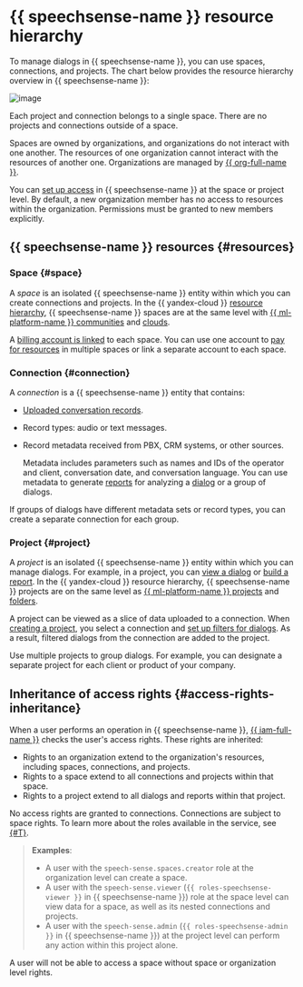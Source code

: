 # {{ speechsense-name }} resource hierarchy

To manage dialogs in {{ speechsense-name }}, you can use spaces, connections, and projects. The chart below provides the resource hierarchy overview in {{ speechsense-name }}:

![image](../../_assets/speechsense/hierarchy.svg)

Each project and connection belongs to a single space. There are no projects and connections outside of a space.

Spaces are owned by organizations, and organizations do not interact with one another. The resources of one organization cannot interact with the resources of another one. Organizations are managed by [{{ org-full-name }}](../../organization/index.yaml).

You can [set up access](#access-rights-inheritance) in {{ speechsense-name }} at the space or project level. By default, a new organization member has no access to resources within the organization. Permissions must be granted to new members explicitly.

## {{ speechsense-name }} resources {#resources}

### Space {#space}

A _space_ is an isolated {{ speechsense-name }} entity within which you can create connections and projects. In the {{ yandex-cloud }} [resource hierarchy](../../overview/roles-and-resources.md), {{ speechsense-name }} spaces are at the same level with [{{ ml-platform-name }} communities](../../datasphere/concepts/community.md) and [clouds](../../resource-manager/concepts/resources-hierarchy.md#cloud).

A [billing account is linked](../operations/space/link-ba.md) to each space. You can use one account to [pay for resources](../pricing.md) in multiple spaces or link a separate account to each space.

### Connection {#connection}

A _connection_ is a {{ speechsense-name }} entity that contains:

* [Uploaded conversation records](../operations/data/upload-data.md).
* Record types: audio or text messages.
* Record metadata received from PBX, CRM systems, or other sources.

   Metadata includes parameters such as names and IDs of the operator and client, conversation date, and conversation language. You can use metadata to generate [reports](reports.md) for analyzing a [dialog](dialogs.md) or a group of dialogs.

If groups of dialogs have different metadata sets or record types, you can create a separate connection for each group.

### Project {#project}

A _project_ is an isolated {{ speechsense-name }} entity within which you can manage dialogs. For example, in a project, you can [view a dialog](../operations/data/manage-dialogs.md#view-dialog) or [build a report](../operations/data/manage-reports.md#build-a-report). In the {{ yandex-cloud }} resource hierarchy, {{ speechsense-name }} projects are on the same level as [{{ ml-platform-name }} projects](../../datasphere/concepts/project) and [folders](../../resource-manager/concepts/resources-hierarchy.md#folder).

A project can be viewed as a slice of data uploaded to a connection. When [creating a project](../operations/project/create.md), you select a connection and [set up filters for dialogs](dialogs.md#filters). As a result, filtered dialogs from the connection are added to the project.

Use multiple projects to group dialogs. For example, you can designate a separate project for each client or product of your company.

## Inheritance of access rights {#access-rights-inheritance}

When a user performs an operation in {{ speechsense-name }}, [{{ iam-full-name }}](../../iam/index.yaml) checks the user's access rights. These rights are inherited:

* Rights to an organization extend to the organization's resources, including spaces, connections, and projects.
* Rights to a space extend to all connections and projects within that space.
* Rights to a project extend to all dialogs and reports within that project.

No access rights are granted to connections. Connections are subject to space rights. To learn more about the roles available in the service, see [{#T}](../security/index.md).

> **Examples**:
>
> * A user with the `speech-sense.spaces.creator` role at the organization level can create a space.
> * A user with the `speech-sense.viewer` (`{{ roles-speechsense-viewer }}` in {{ speechsense-name }}) role at the space level can view data for a space, as well as its nested connections and projects.
> * A user with the `speech-sense.admin` (`{{ roles-speechsense-admin }}` in {{ speechsense-name }}) at the project level can perform any action within this project alone.

A user will not be able to access a space without space or organization level rights.
